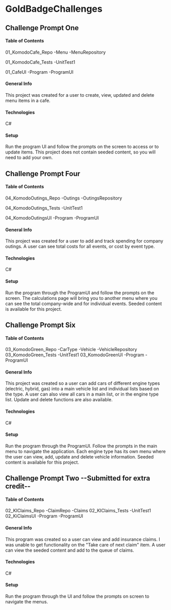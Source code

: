 # GoldBadgeChallenges

## Challenge Prompt One
#### Table of Contents
01_KomodoCafe_Repo
  -Menu
  -MenuRepository
  
01_KomodoCafe_Tests
  -UnitTest1
  
01_CafeUI
  -Program
  -ProgramUI

#### General Info
This project was created for a user to create, view, updated and delete menu items in a cafe. 

#### Technologies
C#

#### Setup
Run the program UI and follow the prompts on the screen to access or to update items. This project does not contain seeded content, so you will need to add your own. 

## Challenge Prompt Four
#### Table of Contents
04_KomodoOutings_Repo
  -Outings
  -OutingsRepository
  
04_KomodoOutings_Tests
  -UnitTest1
  
04_KomodoOutingsUI
  -Program
  -ProgramUI

#### General Info
This project was created for a user to add and track spending for company outings. A user can see total costs for all events, or cost by event type. 
#### Technologies
C#

#### Setup
Run the program through the ProgramUI and follow the prompts on the screen. The calculations page will bring you to another menu where you can see the total company-wide and for individual events. Seeded content is available for this project. 

## Challenge Prompt Six
#### Table of Contents
03_KomodoGreen_Repo
  -CarType
  -Vehicle
  -VehicleRepository
03_KomodoGreen_Tests
   -UnitTest1
03_KomodoGreenUI
  -Program
  -ProgramUI

#### General Info
This project was created so a user can add cars of different engine types (electric, hybrid, gas) into a main vehicle list and individual lists based on the type. A user can also view all cars in a main list, or in the engine type list. Update and delete functions are also available.

#### Technologies
C#
#### Setup
Run the program through the ProgramUI. Follow the prompts in the main menu to navigate the application. Each engine type has its own menu where the user can view, add, update and delete vehicle information. Seeded content is available for this project.

## Challenge Prompt Two --Submitted for extra credit--
#### Table of Contents
02_KIClaims_Repo
  -ClaimRepo
  -Claims
02_KIClaims_Tests
  -UnitTest1
02_KiClaimsUI
  -Program
  -ProgramUI

#### General Info
This program was created so a user can view and add insurance claims. I was unable to get functionality on the "Take care of next claim" item. A user can view the seeded content and add to the queue of claims.

#### Technologies
C#
#### Setup
Run the program through the UI and follow the prompts on screen to navigate the menus.
